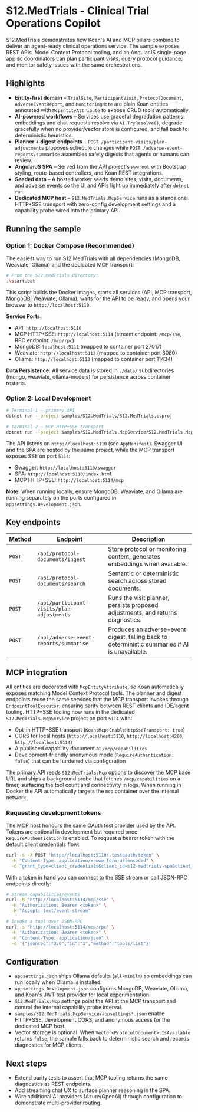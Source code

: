 # S12.MedTrials - Clinical Trial Operations Copilot

S12.MedTrials demonstrates how Koan's AI and MCP pillars combine to deliver an agent-ready clinical operations service. The sample exposes REST APIs, Model Context Protocol tooling, and an AngularJS single-page app so coordinators can plan participant visits, query protocol guidance, and monitor safety issues with the same orchestrations.

## Highlights

- **Entity-first domain** – `TrialSite`, `ParticipantVisit`, `ProtocolDocument`, `AdverseEventReport`, and `MonitoringNote` are plain Koan entities annotated with `McpEntityAttribute` to expose CRUD tools automatically.
- **AI-powered workflows** – Services use graceful degradation patterns: embeddings and chat requests resolve via `Ai.TryResolve()`, degrade gracefully when no provider/vector store is configured, and fall back to deterministic heuristics.
- **Planner + digest endpoints** – `POST /participant-visits/plan-adjustments` proposes schedule changes while `POST /adverse-event-reports/summarise` assembles safety digests that agents or humans can review.
- **AngularJS SPA** – Served from the API project's `wwwroot` with Bootstrap styling, route-based controllers, and Koan REST integrations.
- **Seeded data** – A hosted worker seeds demo sites, visits, documents, and adverse events so the UI and APIs light up immediately after `dotnet run`.
- **Dedicated MCP host** – `S12.MedTrials.McpService` runs as a standalone HTTP+SSE transport with zero-config development settings and a capability probe wired into the primary API.

## Running the sample

### Option 1: Docker Compose (Recommended)

The easiest way to run S12.MedTrials with all dependencies (MongoDB, Weaviate, Ollama) and the dedicated MCP transport:

```bash
# From the S12.MedTrials directory:
.\start.bat
```

This script builds the Docker images, starts all services (API, MCP transport, MongoDB, Weaviate, Ollama), waits for the API to be ready, and opens your browser to `http://localhost:5110`.

**Service Ports:**
- API: `http://localhost:5110`
- MCP HTTP+SSE: `http://localhost:5114` (stream endpoint: `/mcp/sse`, RPC endpoint: `/mcp/rpc`)
- MongoDB: `localhost:5111` (mapped to container port 27017)
- Weaviate: `http://localhost:5112` (mapped to container port 8080)
- Ollama: `http://localhost:5113` (mapped to container port 11434)

**Data Persistence:**
All service data is stored in `./data/` subdirectories (mongo, weaviate, ollama-models) for persistence across container restarts.

### Option 2: Local Development

```bash
# Terminal 1 – primary API
dotnet run --project samples/S12.MedTrials/S12.MedTrials.csproj

# Terminal 2 – MCP HTTP+SSE transport
dotnet run --project samples/S12.MedTrials.McpService/S12.MedTrials.McpService.csproj
```

The API listens on `http://localhost:5110` (see `AppManifest`). Swagger UI and the SPA are hosted by the same project, while the MCP transport exposes SSE on port `5114`:

- Swagger: `http://localhost:5110/swagger`
- SPA: `http://localhost:5110/index.html`
- MCP HTTP+SSE: `http://localhost:5114/mcp`

**Note:** When running locally, ensure MongoDB, Weaviate, and Ollama are running separately on the ports configured in `appsettings.Development.json`.

## Key endpoints

| Method | Endpoint | Description |
| --- | --- | --- |
| `POST` | `/api/protocol-documents/ingest` | Store protocol or monitoring content; generates embeddings when available. |
| `POST` | `/api/protocol-documents/search` | Semantic or deterministic search across stored documents. |
| `POST` | `/api/participant-visits/plan-adjustments` | Runs the visit planner, persists proposed adjustments, and returns diagnostics. |
| `POST` | `/api/adverse-event-reports/summarise` | Produces an adverse-event digest, falling back to deterministic summaries if AI is unavailable. |

## MCP integration

All entities are decorated with `McpEntityAttribute`, so Koan automatically exposes matching Model Context Protocol tools. The planner and digest endpoints reuse the same services that the MCP transport invokes through `EndpointToolExecutor`, ensuring parity between REST clients and IDE/agent tooling. HTTP+SSE tooling now runs in the dedicated `S12.MedTrials.McpService` project on port `5114` with:

- Opt-in HTTP+SSE transport (`Koan:Mcp:EnableHttpSseTransport: true`)
- CORS for local hosts (`http://localhost:5110`, `http://localhost:4200`, `http://localhost:5114`)
- A published capability document at `/mcp/capabilities`
- Development-friendly anonymous mode (`RequireAuthentication: false`) that can be hardened via configuration

The primary API reads `S12:MedTrials:Mcp` options to discover the MCP base URL and ships a background probe that fetches `/mcp/capabilities` on a timer, surfacing the tool count and connectivity in logs. When running in Docker the API automatically targets the `mcp` container over the internal network.

### Requesting development tokens

The MCP host honours the same OAuth test provider used by the API. Tokens are optional in development but required once `RequireAuthentication` is enabled. To request a bearer token with the default client credentials flow:

```bash
curl -s -X POST "http://localhost:5110/.testoauth/token" \
  -H "Content-Type: application/x-www-form-urlencoded" \
  -d "grant_type=client_credentials&client_id=s12-medtrials-spa&client_secret=dev-secret-s12-medtrials-spa&scope=clinical:operations"
```

With a token in hand you can connect to the SSE stream or call JSON-RPC endpoints directly:

```bash
# Stream capabilities/events
curl -N "http://localhost:5114/mcp/sse" \
  -H "Authorization: Bearer <token>" \
  -H "Accept: text/event-stream"

# Invoke a tool over JSON-RPC
curl -s "http://localhost:5114/mcp/rpc" \
  -H "Authorization: Bearer <token>" \
  -H "Content-Type: application/json" \
  -d '{"jsonrpc":"2.0","id":"1","method":"tools/list"}'
```

## Configuration

- `appsettings.json` ships Ollama defaults (`all-minilm`) so embeddings can run locally when Ollama is installed.
- `appsettings.Development.json` configures MongoDB, Weaviate, Ollama, and Koan's JWT test provider for local experimentation.
- `S12:MedTrials:Mcp` settings point the API at the MCP transport and control the internal capability probe interval.
- `samples/S12.MedTrials.McpService/appsettings*.json` enable HTTP+SSE, development CORS, and anonymous access for the dedicated MCP host.
- Vector storage is optional. When `Vector<ProtocolDocument>.IsAvailable` returns `false`, the sample falls back to deterministic search and records diagnostics for MCP clients.

## Next steps

- Extend parity tests to assert that MCP tooling returns the same diagnostics as REST endpoints.
- Add streaming chat UX to surface planner reasoning in the SPA.
- Wire additional AI providers (Azure/OpenAI) through configuration to demonstrate multi-provider routing.

